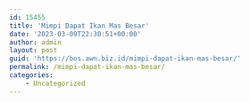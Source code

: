```yaml
---
id: 15455
title: 'Mimpi Dapat Ikan Mas Besar'
date: '2023-03-09T22:30:51+00:00'
author: admin
layout: post
guid: 'https://bos.awn.biz.id/mimpi-dapat-ikan-mas-besar/'
permalink: /mimpi-dapat-ikan-mas-besar/
categories:
    - Uncategorized
---
```



